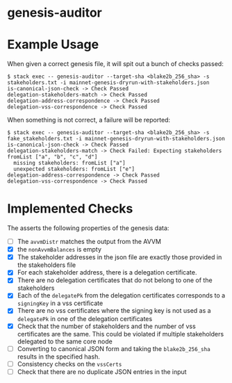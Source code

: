 # genesis-auditor

# Example Usage

When given a correct genesis file, it will spit out a bunch of checks passed:

```
$ stack exec -- genesis-auditor --target-sha <blake2b_256_sha> -s stakeholders.txt -i mainnet-genesis-dryrun-with-stakeholders.json
is-canonical-json-check -> Check Passed
delegation-stakeholders-match -> Check Passed
delegation-address-correspondence -> Check Passed
delegation-vss-correspondence -> Check Passed
```

When something is not correct, a failure will be reported:

```
$ stack exec -- genesis-auditor --target-sha <blake2b_256_sha> -s fake_stakeholders.txt -i mainnet-genesis-dryrun-with-stakeholders.json
is-canonical-json-check -> Check Passed
delegation-stakeholders-match -> Check Failed: Expecting stakeholders fromList ["a", "b", "c", "d"]
  missing stakeholders: fromList ["a"]
  unexpected stakeholders: fromList ["e"]
delegation-address-correspondence -> Check Passed
delegation-vss-correspondence -> Check Passed
```

# Implemented Checks

The asserts the following properties of the genesis data:

- [ ] The `avvmDistr` matches the output from the AVVM
- [x] the `nonAvvmBalances` is empty
- [x] The stakeholder addresses in the json file are exactly those provided in the stakeholders file
- [x] For each stakeholder address, there is a delegation certificate.
- [x] There are no delegation certificates that do not belong to one of the stakeholders
- [x] Each of the `delegatePk` from the delegation certificates corresponds to a `signingKey` in a vss certificate
- [x] There are no vss certificates where the signing key is not used as a `delegatePk` in one of the delegation certificates
- [x] Check that the number of stakeholders and the number of vss certificates are the same.  This could be violated if multiple stakeholders delegated to the same core node
- [ ] Converting to canonical JSON form and taking the `blake2b_256_sha` results in the specified hash.
- [ ] Consistency checks on the `vssCerts`
- [ ] Check that there are no duplicate JSON entries in the input

